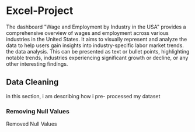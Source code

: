 # Excel-Project 
The dashboard "Wage and Employment by Industry in the USA" provides a comprehensive overview of wages and employment across various industries in the United States. It aims to visually represent and analyze the data to help users gain insights into industry-specific labor market trends.
the data analysis. This can be presented as text or bullet points, highlighting notable trends, industries experiencing significant growth or decline, or any other interesting findings.
## Data Cleaning
in this section, i am describing how i pre- processed my dataset
### Removing Null Values 
Removed Null Values
